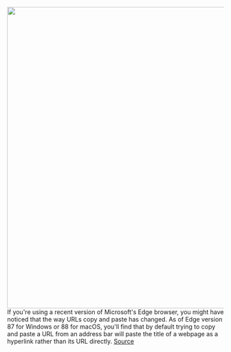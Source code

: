 <img src='https://cdn.vox-cdn.com/thumbor/6ms6ZPx1p6m_Ia5SRYHkj1SKQgw=/0x0:2040x1360/1200x800/filters:focal(857x517:1183x843)/cdn.vox-cdn.com/uploads/chorus_image/image/67850984/acastro_200207_3900_Edge_0001.0.0.jpg' width='700px' /><br/>
If you're using a recent version of Microsoft's Edge browser, you might have noticed that the way URLs copy and paste has changed. As of Edge version 87 for Windows or 88 for macOS, you'll find that by default trying to copy and paste a URL from an address bar will paste the title of a webpage as a hyperlink rather than its URL directly.
<a href='https://www.theverge.com/21591476/edge-chromium-browser-copy-and-paste-url-hyperlink-default-change-how-to'> Source <a/>